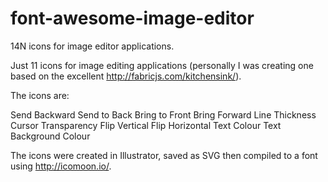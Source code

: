 font-awesome-image-editor
=========================

14N icons for image editor applications.

Just 11 icons for image editing applications (personally I was creating one based on the excellent http://fabricjs.com/kitchensink/).

The icons are:

Send Backward
Send to Back
Bring to Front
Bring Forward
Line Thickness
Cursor
Transparency
Flip Vertical 
Flip Horizontal
Text Colour
Text Background Colour

The icons were created in Illustrator, saved as SVG then compiled to a font using http://icomoon.io/.
